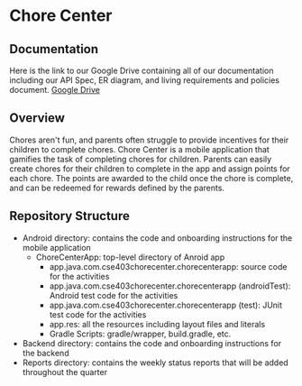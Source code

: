 # Chore Center

## Documentation

Here is the link to our Google Drive containing all of our documentation including our API Spec, ER diagram, and living requirements and policies document.
[Google Drive](https://drive.google.com/drive/folders/1J5OaJRo03NArYajHCUIxO428yIO8nbLm?usp=sharing)

## Overview

Chores aren't fun, and parents often struggle to provide incentives for their children to complete chores. Chore Center is a mobile application that gamifies the task of completing chores for children. Parents can easily create chores for their children to complete in the app and assign points for each chore. The points are awarded to the child once the chore is complete, and can be redeemed for rewards defined by the parents.

## Repository Structure

* Android directory: contains the code and onboarding instructions for the mobile application
    * ChoreCenterApp: top-level directory of Anroid app
        * app.java.com.cse403chorecenter.chorecenterapp: source code for the activities
        * app.java.com.cse403chorecenter.chorecenterapp (androidTest): Android test code for the activities
        * app.java.com.cse403chorecenter.chorecenterapp (test): JUnit test code for the activities
        * app.res: all the resources including layout files and literals
        * Gradle Scripts: gradle/wrapper, build.gradle, etc.
* Backend directory: contains the code and onboarding instructions for the backend
* Reports directory: contains the weekly status reports that will be added throughout the quarter
